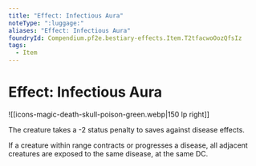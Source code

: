 ```yaml
---
title: "Effect: Infectious Aura"
noteType: ":luggage:"
aliases: "Effect: Infectious Aura"
foundryId: Compendium.pf2e.bestiary-effects.Item.T2tfacwoOozQfsIz
tags:
  - Item
---
```


# Effect: Infectious Aura
![[icons-magic-death-skull-poison-green.webp|150 lp right]]

The creature takes a -2 status penalty to saves against disease effects.

If a creature within range contracts or progresses a disease, all adjacent creatures are exposed to the same disease, at the same DC.
